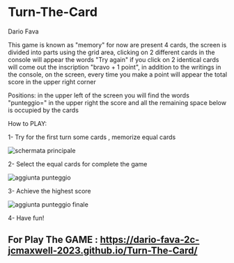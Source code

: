 # Turn-The-Card

Dario Fava

This game is known as "memory" for now are present 4 cards, the screen is divided into parts using the grid area, clicking on 2 different cards in the console will appear the words "Try again" if you click on 2 identical cards will come out the inscription "bravo + 1 point", in addition to the writings in the console, on the screen, every time you make a point will appear the total score in the upper right corner

Positions: in the upper left of the screen you will find the words "punteggio=" in the upper right the score and all the remaining space below is occupied by the cards

How to PLAY:

1- Try for the first turn some cards , memorize equal cards

![schermata principale](https://user-images.githubusercontent.com/101812397/235657543-716a2ae3-ad57-44d7-8239-3e8e4af644df.PNG)

2- Select the equal cards for complete the game

![aggiunta punteggio](https://user-images.githubusercontent.com/101812397/235657604-76ea5a11-d5da-49cb-b078-291c7056f71e.png)

3- Achieve the highest score

![aggiunta punteggio finale](https://user-images.githubusercontent.com/101812397/235657642-d34f0c26-68ec-4298-85e5-014b7f9d1489.png)

4- Have fun!


## For Play The GAME : https://dario-fava-2c-jcmaxwell-2023.github.io/Turn-The-Card/
